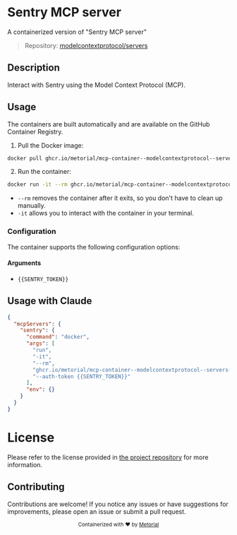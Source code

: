 
# Sentry MCP server

A containerized version of "Sentry MCP server"

> Repository: [modelcontextprotocol/servers](https://github.com/modelcontextprotocol/servers)

## Description

Interact with Sentry using the Model Context Protocol (MCP).


## Usage

The containers are built automatically and are available on the GitHub Container Registry.

1. Pull the Docker image:

```bash
docker pull ghcr.io/metorial/mcp-container--modelcontextprotocol--servers--sentry
```

2. Run the container:

```bash
docker run -it --rm ghcr.io/metorial/mcp-container--modelcontextprotocol--servers--sentry --auth-token {{SENTRY_TOKEN}}
```

- `--rm` removes the container after it exits, so you don't have to clean up manually.
- `-it` allows you to interact with the container in your terminal.


### Configuration

The container supports the following configuration options:


#### Arguments

- `{{SENTRY_TOKEN}}`






## Usage with Claude

```json
{
  "mcpServers": {
    "sentry": {
      "command": "docker",
      "args": [
        "run",
        "-it",
        "--rm",
        "ghcr.io/metorial/mcp-container--modelcontextprotocol--servers--sentry",
        "--auth-token {{SENTRY_TOKEN}}"
      ],
      "env": {}
    }
  }
}
```

# License

Please refer to the license provided in [the project repository](https://github.com/modelcontextprotocol/servers) for more information.

## Contributing

Contributions are welcome! If you notice any issues or have suggestions for improvements, please open an issue or submit a pull request.

<div align="center">
  <sub>Containerized with ❤️ by <a href="https://metorial.com">Metorial</a></sub>
</div>
  